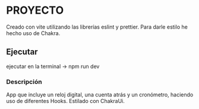 # PROYECTO

Creado con vite utilizando las librerías eslint y prettier. Para darle estilo he hecho uso de Chakra.

## Ejecutar

ejecutar en la terminal -> npm run dev

### Descripción

App que incluye un reloj digital, una cuenta atrás y un cronómetro, haciendo uso de diferentes Hooks. Estilado con ChakraUi.
